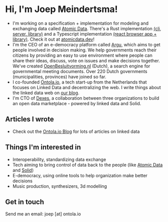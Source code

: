 # Hi, I'm Joep Meindertsma!

- I'm working on a specification + implementation for modeling and exchanging data called [Atomic Data](https://docs.atomicdata.dev). There's a Rust implementation [(cli, server, library)](https://github.com/joepio/atomic) and a Typescript implementation [(react browser app + library)](https://github.com/joepio/atomic-data-browser). Check it out at [atomicdata.dev](https://atomicdata.dev/)!
- I'm the CEO of an e-democracy platform called [Argu](https://argu.co), which aims to get people involved in decision making. We help governments reach their citizens by providing an easy to use environment where people can share their ideas, discuss, vote on issues and make decisions together. We've created [OpenBesluitvorming.nl](openbesluitvorming.nl/) (Dutch), a search engine for governmental meeting documents. Over 220 Dutch governments (municipalities, provinces) have joined so far.
- I co-founded [Ontola.io](https://ontola.io), a tech start-up from the Netherlands that focuses on Linked Data and decentralizing the web. I write things about the linked data web on [our blog](https://ontola.io/blog).
- I'm CTO of [Dexes](https://dexes.nl), a collaboration between three organizations to build an open data marketplace - powered by linked data and Solid.

## Articles I wrote

- Check out the [Ontola.io Blog](https://ontola.io/blog) for lots of articles on linked data

## Things I'm interested in

- Interoperability, standardizing data exchange
- Tech aiming to bring control of data back to the people (like [Atomic Data](https://atomicdata.dev/) and [Solid](https://solidproject.org/))
- E-democracy, using online tools to help organization make better decisions
- Music production, synthesizers, 3d modelling

## Get in touch

Send me an email: joep [at] ontola.io 
